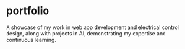 # portfolio
A showcase of my work in web app development and electrical control design, along with projects in AI, demonstrating my expertise and continuous learning.
